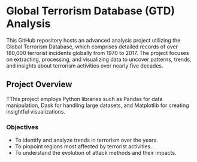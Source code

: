 # Global Terrorism Database (GTD) Analysis

This GitHub repository hosts an advanced analysis project utilizing the Global Terrorism Database, which comprises detailed records of over 180,000 terrorist incidents globally from 1970 to 2017. The project focuses on extracting, processing, and visualizing data to uncover patterns, trends, and insights about terrorism activities over nearly five decades.

## Project Overview

TThis project employs Python libraries such as Pandas for data manipulation, Dask for handling large datasets, and Matplotlib for creating insightful visualizations.

### Objectives

- To identify and analyze trends in terrorism over the years.
- To pinpoint regions most affected by terrorist activities.
- To understand the evolution of attack methods and their impacts.
